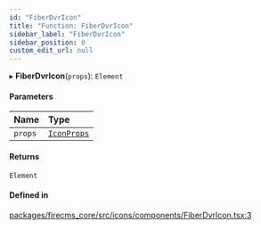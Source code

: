 ```yaml
---
id: "FiberDvrIcon"
title: "Function: FiberDvrIcon"
sidebar_label: "FiberDvrIcon"
sidebar_position: 0
custom_edit_url: null
---
```


▸ **FiberDvrIcon**(`props`): `Element`

#### Parameters

| Name | Type |
| :------ | :------ |
| `props` | [`IconProps`](../types/IconProps.md) |

#### Returns

`Element`

#### Defined in

[packages/firecms_core/src/icons/components/FiberDvrIcon.tsx:3](https://github.com/FireCMSco/firecms/blob/d45f3739/packages/firecms_core/src/icons/components/FiberDvrIcon.tsx#L3)
